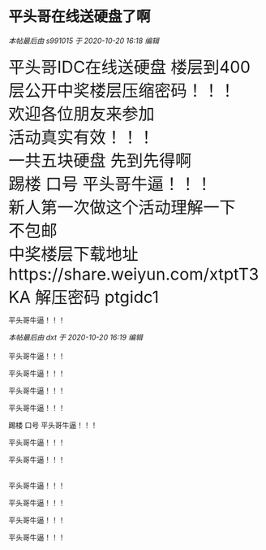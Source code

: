# 平头哥在线送硬盘了啊


<i class="pstatus"> 本帖最后由 s991015 于 2020-10-20 16:18 编辑 </i><br />
<br />
<font size="6">平头哥IDC在线送硬盘 楼层到400层公开中奖楼层压缩密码！！！<br />
欢迎各位朋友来参加<br />
活动真实有效！！！<br />
一共五块硬盘 先到先得啊<br />
踢楼 口号 平头哥牛逼！！！<br />
新人第一次做这个活动理解一下<br />
不包邮<br />
中奖楼层下载地址https://share.weiyun.com/xtptT3KA 解压密码 ptgidc1</font>

平头哥牛逼！！！<img id="aimg_oIztb" onclick="zoom(this, this.src, 0, 0, 0)" class="zoom" src="https://cdn.jsdelivr.net/gh/hishis/forum-master/public/images/patch.gif" onmouseover="img_onmouseoverfunc(this)" onload="thumbImg(this)" border="0" alt="" />

<i class="pstatus"> 本帖最后由 dxt 于 2020-10-20 16:19 编辑 </i><br />
<br />
平头哥牛逼！！！

平头哥牛逼！！！<img id="aimg_IppO6" onclick="zoom(this, this.src, 0, 0, 0)" class="zoom" src="https://cdn.jsdelivr.net/gh/hishis/forum-master/public/images/patch.gif" onmouseover="img_onmouseoverfunc(this)" onload="thumbImg(this)" border="0" alt="" />

平头哥牛逼！！！

平头哥牛逼！！！

踢楼 口号 平头哥牛逼！！！

平头哥牛逼！！！

平头哥牛逼！！！

<br />
平头哥牛逼！！！

平头哥牛逼！！！

平头哥牛逼！！！

平头哥牛逼！！！
